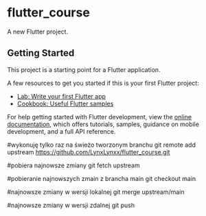 # flutter_course

A new Flutter project.

## Getting Started

This project is a starting point for a Flutter application.

A few resources to get you started if this is your first Flutter project:

- [Lab: Write your first Flutter app](https://docs.flutter.dev/get-started/codelab)
- [Cookbook: Useful Flutter samples](https://docs.flutter.dev/cookbook)

For help getting started with Flutter development, view the
[online documentation](https://docs.flutter.dev/), which offers tutorials,
samples, guidance on mobile development, and a full API reference.

#wykonuję tylko raz na świeżo tworzonym branchu
git remote add upstream https://github.com/LynxLynxx/flutter_course.git

#pobiera najnowsze zmiany
git fetch upstream

#pobieranie najnowszych zmain z brancha main
git checkout main

#najnowsze zmiany w wersji lokalnej
git merge upstream/main

#najnowsze zmiany w wersji zdalnej
git push
